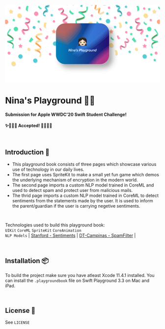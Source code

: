 
<img src="Assets/header.png">

# Nina's Playground 👧🏻
#### Submission for Apple WWDC'20 Swift Student Challenge!
#### ✨🧑🏻‍💻 Accepted! 🧑🏻‍💻✨

<br>

## Introduction 📝
- This playground book consists of three pages which showcase various use of technology in our daily lives.
- The first page uses SpriteKit to make a small yet fun game which demos the underlying mechanism of encryption in the modern world.
- The second page imports a custom NLP model trained in CoreML and used to detect spam and protect user from malicious mails.
- The thrid page imports a custom NLP model trained in CoreML to detect sentiments from the statements made by the user. It is used to inform the parent/guardian if the user is carrying negetive sentiments.

<br>

Technologies used to build this playground book:
<br>
`UIKit` `CoreML` `SpriteKit` `CoreAnimation` 
<br>
`NLP Models` | [Stanford - Sentiments](http://ai.stanford.edu/~amaas/data/sentiment/) | [DT-Campinas - SpamFilter](http://www.dt.fee.unicamp.br/~tiago/smsspamcollection/) |

<br>

## Installation 📦

To build the project make sure you have atleast Xcode 11.4.1 installed. 
You can install the `.playgroundbook` file on Swift Playground 3.3 on Mac and iPad.


<br>

## License 🔏

See `LICENSE`




